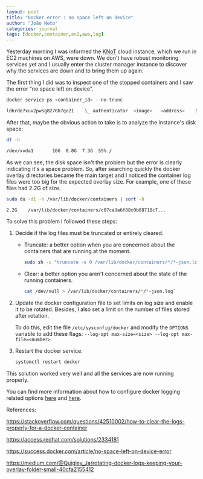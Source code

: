 ```yaml
---
layout: post
title: "Docker error : no space left on device"
author: "João Neto"
categories: journal
tags: [docker,container,ec2,aws,log]
---
```


Yesterday morning I was informed the [KNoT](https://knot-devel.cesar.org.br/) cloud instance, which we run in EC2 machines on AWS, were down. We don't have robust monitoring services yet and I usually enter the cluster manager instance to discover why the services are down and to bring them up again.

The first thing I did was to inspect one of the stopped containers and I saw the error "no space left on device".

```bash
docker service ps <container_id> --no-trunc

ld6rde7xuv2pwsg8270b7qo21    \_ authenticator  <image>   <address>    Shutdown   Rejected <time>   "symlink <path> <overlay>: no space left on device"
```

After that, maybe the obvious action to take is to analyze the instance's disk space:

```bash
df -h

/dev/xvda1       16G  8.8G  7.3G  55% /
```

As we can see, the disk space isn't the problem but the error is clearly indicating it's a space problem. So, after searching quickly the docker overlay directories became the main target and I noticed the container log files were too big for the expected overlay size. For example, one of these files had 2.2G of size.

```bash
sudo du -d1 -h /var/lib/docker/containers | sort -h

2.2G	/var/lib/docker/containers/c07ca3a6f88c0b88718c7...
```

To solve this problem I followed these steps:

1. Decide if the log files must be truncated or entirely cleared.

    - Truncate: a better option when you are concerned about the containers that are running at the moment.

        ```bash
        sudo sh -c "truncate -s 0 /var/lib/docker/containers/*/*-json.log"
        ```

    - Clear: a better option you aren't concerned about the state of the running containers.

        ```bash
        cat /dev/null > /var/lib/docker/containers/*/*-json.log`
        ```

1. Update the docker configuration file to set limits on log size and enable it to be rotated. Besides,
I also set a limit on the number of files stored after rotation.

    To do this, edit the file `/etc/sysconfig/docker` and modify the `OPTIONS` variable to add these flags: `--log-opt max-size=<size> --log-opt max-file=<number>`

1. Restart the docker service.

    ```bash
    systemctl restart docker
    ```

This solution worked very well and all the services are now running properly.

You can find more information about how to configure docker logging related options [here](https://docs.docker.com/config/containers/logging/json-file/
) and [here](https://docs.docker.com/config/containers/logging/configure/).


References:

<https://stackoverflow.com/questions/42510002/how-to-clear-the-logs-properly-for-a-docker-container>

<https://access.redhat.com/solutions/2334181>

<https://success.docker.com/article/no-space-left-on-device-error>

<https://medium.com/@Quigley_Ja/rotating-docker-logs-keeping-your-overlay-folder-small-40cfa2155412>
